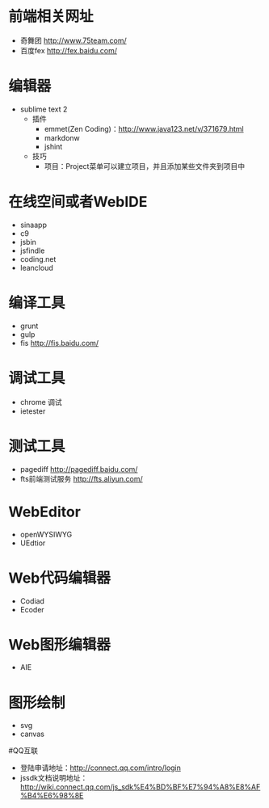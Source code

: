 # 前端相关网址
 * 奇舞团 http://www.75team.com/
 * 百度fex http://fex.baidu.com/


# 编辑器
  * sublime text 2
    * 插件
      * emmet(Zen Coding)：http://www.java123.net/v/371679.html
      * markdonw
      * jshint
    * 技巧
      * 项目：Project菜单可以建立项目，并且添加某些文件夹到项目中

# 在线空间或者WebIDE
  * sinaapp
  * c9
  * jsbin
  * jsfindle
  * coding.net
  * leancloud

# 编译工具
 * grunt
 * gulp
 * fis http://fis.baidu.com/

# 调试工具
  * chrome 调试
  * ietester

# 测试工具
  * pagediff http://pagediff.baidu.com/
  * fts前端测试服务 http://fts.aliyun.com/


# WebEditor
  * openWYSIWYG
  * UEdtior


# Web代码编辑器
  * Codiad
  * Ecoder

# Web图形编辑器
  * AIE

# 图形绘制
  * svg
  * canvas


#QQ互联
  * 登陆申请地址：http://connect.qq.com/intro/login
  * jssdk文档说明地址：http://wiki.connect.qq.com/js_sdk%E4%BD%BF%E7%94%A8%E8%AF%B4%E6%98%8E
